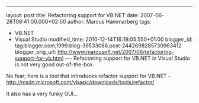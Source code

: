 ---
layout: post
title: Refactoring support for VB.NET
date: 2007-06-28T08:41:00.000+02:00
author: Marcus Hammarberg
tags:
  - VB.NET
  - Visual Studio
modified_time: 2010-12-14T16:19:05.550+01:00
blogger_id: tag:blogger.com,1999:blog-36533086.post-2442698285730963412
blogger_orig_url: http://www.marcusoft.net/2007/06/refactoring-support-for-vb.html ---
Refactoring support for VB.NET in
Visual Studio is not very good out-of-the-box.

No fear; here is a tool that introduces refactor support for VB.NET -
<http://msdn.microsoft.com/vbasic/downloads/tools/refactor/>

It also has a very funky GUI...
